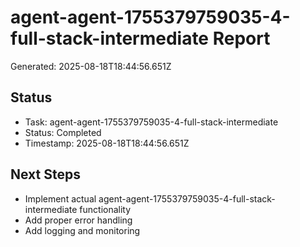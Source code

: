 # agent-agent-1755379759035-4-full-stack-intermediate Report

Generated: 2025-08-18T18:44:56.651Z

## Status
- Task: agent-agent-1755379759035-4-full-stack-intermediate
- Status: Completed
- Timestamp: 2025-08-18T18:44:56.651Z

## Next Steps
- Implement actual agent-agent-1755379759035-4-full-stack-intermediate functionality
- Add proper error handling
- Add logging and monitoring
